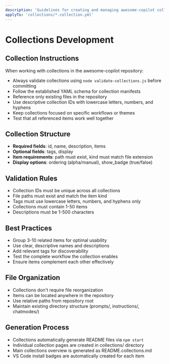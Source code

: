 ```yaml
---
description: 'Guidelines for creating and managing awesome-copilot collections'
applyTo: 'collections/*.collection.yml'
---
```


# Collections Development

## Collection Instructions

When working with collections in the awesome-copilot repository:

- Always validate collections using `node validate-collections.js` before committing
- Follow the established YAML schema for collection manifests
- Reference only existing files in the repository
- Use descriptive collection IDs with lowercase letters, numbers, and hyphens
- Keep collections focused on specific workflows or themes
- Test that all referenced items work well together

## Collection Structure

- **Required fields**: id, name, description, items
- **Optional fields**: tags, display
- **Item requirements**: path must exist, kind must match file extension
- **Display options**: ordering (alpha/manual), show_badge (true/false)

## Validation Rules

- Collection IDs must be unique across all collections
- File paths must exist and match the item kind
- Tags must use lowercase letters, numbers, and hyphens only
- Collections must contain 1-50 items
- Descriptions must be 1-500 characters

## Best Practices

- Group 3-10 related items for optimal usability  
- Use clear, descriptive names and descriptions
- Add relevant tags for discoverability
- Test the complete workflow the collection enables
- Ensure items complement each other effectively

## File Organization

- Collections don't require file reorganization
- Items can be located anywhere in the repository
- Use relative paths from repository root
- Maintain existing directory structure (prompts/, instructions/, chatmodes/)

## Generation Process

- Collections automatically generate README files via `npm start`
- Individual collection pages are created in collections/ directory
- Main collections overview is generated as README.collections.md
- VS Code install badges are automatically created for each item
